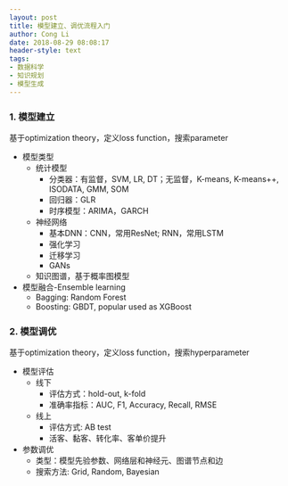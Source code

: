 ```yaml
---
layout: post
title: 模型建立、调优流程入门
author: Cong Li
date: 2018-08-29 08:08:17
header-style: text
tags:
- 数据科学
- 知识规划
- 模型生成
---
```

### 1. 模型建立

基于optimization theory，定义loss function，搜索parameter

  * 模型类型 
      * 统计模型 
          * 分类器：有监督，SVM, LR, DT；无监督，K-means, K-means++, ISODATA, GMM, SOM
          * 回归器：GLR
          * 时序模型：ARIMA，GARCH
      * 神经网络 
          * 基本DNN：CNN，常用ResNet; RNN，常用LSTM
          * 强化学习
          * 迁移学习
          * GANs
      * 知识图谱，基于概率图模型
  * 模型融合-Ensemble learning 
      * Bagging: Random Forest
      * Boosting: GBDT, popular used as XGBoost

### 2. 模型调优

基于optimization theory，定义loss function，搜索hyperparameter

  * 模型评估 
      * 线下 
          * 评估方式：hold-out, k-fold
          * 准确率指标：AUC, F1, Accuracy, Recall, RMSE
      * 线上 
          * 评估方式: AB test
          * 活客、黏客、转化率、客单价提升
  * 参数调优 
      * 类型：模型先验参数、网络层和神经元、图谱节点和边
      * 搜索方法: Grid, Random, Bayesian